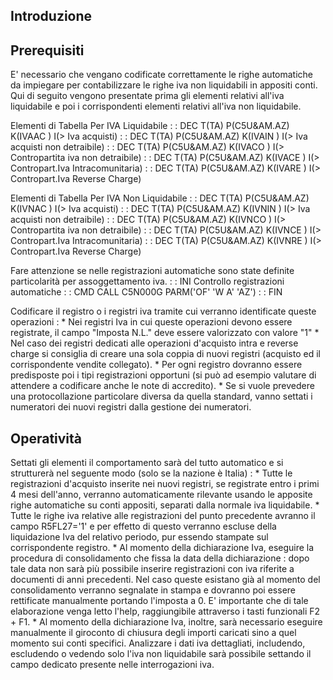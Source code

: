 ## Introduzione

## Prerequisiti
E' necessario che vengano codificate correttamente le righe automatiche da impiegare per contabilizzare le righe iva non liquidabili in appositi conti. Qui di seguito vengono presentate prima gli elementi relativi all'iva liquidabile e poi i corrispondenti elementi relativi all'iva non liquidabile.

Elementi di Tabella Per IVA Liquidabile
 :  : DEC T(TA) P(C5U&AM.AZ) K(IVAAC                      ) I(> Iva acquisti)
 :  : DEC T(TA) P(C5U&AM.AZ) K(IVAIN                      ) I(> Iva acquisti non detraibile)
 :  : DEC T(TA) P(C5U&AM.AZ) K(IVACO                      ) I(> Contropartita iva non detraibile)
 :  : DEC T(TA) P(C5U&AM.AZ) K(IVACE                      ) I(> Contropart.Iva Intracomunitaria)
 :  : DEC T(TA) P(C5U&AM.AZ) K(IVARE                      ) I(> Contropart.Iva Reverse Charge)

Elementi di Tabella Per IVA Non Liquidabile
 :  : DEC T(TA) P(C5U&AM.AZ) K(IVNAC                      ) I(> Iva acquisti)
 :  : DEC T(TA) P(C5U&AM.AZ) K(IVNIN                      ) I(> Iva acquisti non detraibile)
 :  : DEC T(TA) P(C5U&AM.AZ) K(IVNCO                      ) I(> Contropartita iva non detraibile)
 :  : DEC T(TA) P(C5U&AM.AZ) K(IVNCE                      ) I(> Contropart.Iva Intracomunitaria)
 :  : DEC T(TA) P(C5U&AM.AZ) K(IVNRE                      ) I(> Contropart.Iva Reverse Charge)

Fare attenzione se nelle registrazioni automatiche sono state definite particolarità per assoggettamento iva.
 :  : INI Controllo registrazioni automatiche
 :  : CMD CALL C5N000G PARM('OF' 'W A' 'AZ')
 :  : FIN

Codificare il registro o i registri iva tramite cui verranno identificate queste operazioni : 
\* Nei registri Iva in cui queste operazioni devono essere registrate, il campo "Imposta N.L." deve essere valorizzato con valore "1"
\* Nel caso dei registri dedicati alle operazioni d'acquisto intra e reverse charge si consiglia di creare una sola coppia di nuovi registri (acquisto ed il corrispondente vendite collegato).
\* Per ogni registro dovranno essere predisposte poi i tipi registrazioni opportuni (si può ad esempio valutare di attendere a codificare anche le note di accredito).
\* Se si vuole prevedere una protocollazione particolare diversa da quella standard, vanno settati i numeratori dei nuovi registri dalla gestione dei numeratori.

## Operatività
Settati gli elementi il comportamento sarà del tutto automatico e si strutturerà nel seguente modo (solo se la nazione è Italia) : 
\* Tutte le registrazioni d'acquisto inserite nei nuovi registri, se registrate entro i primi 4 mesi dell'anno, verranno automaticamente rilevante usando le apposite righe automatiche su conti appositi, separati dalla normale iva liquidabile.
\* Tutte le righe iva relative alle registrazioni del punto precedente avranno il campo R5FL27='1' e per effetto di questo verranno escluse della liquidazione Iva del relativo periodo, pur essendo stampate sul corrispondente registro.
\* Al momento della dichiarazione Iva, eseguire la procedura di consolidamento che fissa la data della dichiarazione :  dopo tale data non sarà più possibile inserire registrazioni con iva riferite a documenti di anni precedenti. Nel caso queste esistano già al momento del consolidamento verranno segnalate in stampa e dovranno poi essere rettificate manualmente portando l'imposta a 0. E' importante che di tale elaborazione venga letto l'help, raggiungibile attraverso i tasti funzionali F2 + F1.
\* Al momento della dichiarazione Iva, inoltre, sarà necessario eseguire manualmente il giroconto di chiusura degli importi caricati sino a quel momento sui conti specifici. Analizzare i dati iva dettagliati, includendo, escludendo o vedendo solo l'iva non liquidabile sarà possibile settando il campo dedicato presente nelle interrogazioni iva.

